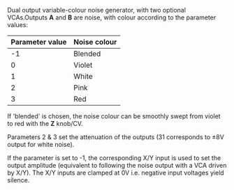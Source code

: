 
Dual output variable-colour noise generator, with two optional VCAs.Outputs **A** and **B** are noise, with colour according to
the parameter values:

| **Parameter value** | **Noise colour** |
|---------------------|------------------|
| -1                  | Blended          |
| 0                   | Violet           |
| 1                   | White            |
| 2                   | Pink             |
| 3                   | Red              |

If 'blended' is chosen, the noise colour can be smoothly swept from violet to red with the **Z** knob/CV.

Parameters 2 & 3 set the attenuation of the outputs (31 corresponds to ±8V output for white noise).

If the parameter is set to -1, the corresponding X/Y input is used to set the output amplitude (equivalent to following
the noise output with a VCA driven by X/Y). The X/Y inputs are clamped at 0V i.e. negative input voltages yield silence.
